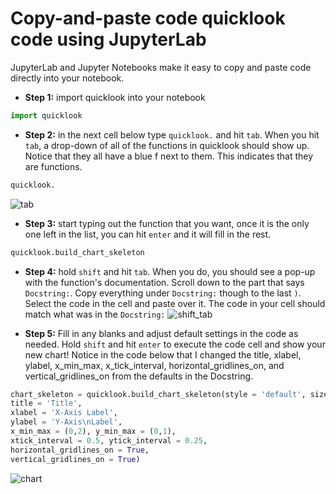# Copy-and-paste code quicklook code using JupyterLab
JupyterLab and Jupyter Notebooks make it easy to copy and paste code directly into your notebook.
- **Step 1:** import quicklook into your notebook
```python
import quicklook
```
- **Step 2:** in the next cell below type `quicklook.` and hit `tab`. When you hit `tab`, a drop-down of all of the functions in quicklook should show up. Notice that they all have a blue f next to them. This indicates that they are functions.
```python
quicklook.
```
![tab](https://github.com/alexdsbreslav/quicklook/blob/master/images/copy_paste/tab.png)

- **Step 3:** start typing out the function that you want, once it is the only one left in the list, you can hit `enter` and it will fill in the rest.
```python
quicklook.build_chart_skeleton
```

- **Step 4:** hold `shift` and hit `tab`. When you do, you should see a pop-up with the function's documentation. Scroll down to the part that says `Docstring:`. Copy everything under `Docstring:` though to the last `)`. Select the code in the cell and paste over it. The code in your cell should match what was in the `Docstring:`
![shift_tab](https://github.com/alexdsbreslav/quicklook/blob/master/images/copy_paste/shift_tab.png)

- **Step 5:** Fill in any blanks and adjust default settings in the code as needed. Hold `shift` and hit `enter` to execute the code cell and show your new chart! Notice in the code below that I changed the title, xlabel, ylabel, x_min_max, x_tick_interval, horizontal_gridlines_on, and vertical_gridlines_on from the defaults in the Docstring.
```python
chart_skeleton = quicklook.build_chart_skeleton(style = 'default', size = 'default',
title = 'Title',
xlabel = 'X-Axis Label',
ylabel = 'Y-Axis\nLabel',
x_min_max = (0,2), y_min_max = (0,1),
xtick_interval = 0.5, ytick_interval = 0.25,
horizontal_gridlines_on = True,
vertical_gridlines_on = True)
```

![chart](https://github.com/alexdsbreslav/quicklook/blob/master/images/copy_paste/chart.png)
